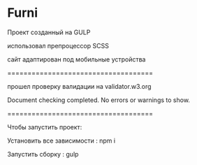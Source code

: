 # Furni





Проект созданный на GULP 

использовал препроцессор SCSS

сайт адаптирован под мобильные устройства


====================================



прошел проверку валидации на validator.w3.org 

Document checking completed. No errors or warnings to show.



====================================


Чтобы запустить проект:

Установить все зависимости : npm i

Запустить сборку : gulp
